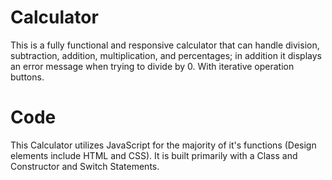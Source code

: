 # Calculator

This is a fully functional and responsive calculator that can handle division, subtraction, addition, multiplication, and percentages; in addition it displays an error message when trying to divide by 0. With iterative operation buttons.

# Code 

This Calculator utilizes JavaScript for the majority of it's functions (Design elements include HTML and CSS). It is built primarily with a Class and Constructor and Switch Statements.